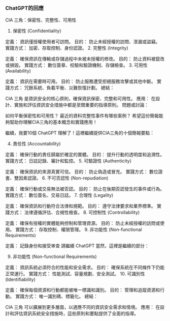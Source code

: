### ChatGPT的回應
CIA 三角：保密性、完整性、可用性

1. 保密性 (Confidentiality)

定義： 資訊僅授權使用者可訪問。
目的： 防止未經授權的訪問、泄漏或盜竊。
實踐方式： 加密、存取控制、身份認證。
2. 完整性 (Integrity)

定義： 確保資訊在傳輸或存儲過程中未被未授權的修改。
目的： 防止資料被竄改或損毀。
實踐方式： 數位簽章、校驗和驗證機制、存儲檢查。
3. 可用性 (Availability)

定義： 資訊在需要時可用。
目的： 防止服務遭受拒絕服務攻擊或其他中斷。
實踐方式： 冗餘系統、負載平衡、災難恢復計劃。
總結：

CIA 三角 是資訊安全的核心原則，確保資訊保密、完整和可用性。
應用： 在設計、實施和評估資訊安全措施中都是至關重要的指導原則。
問題或討論：

如何平衡保密性和可用性？
最近的資料完整性事件有哪些案例？
希望這份簡報能夠幫助你理解CIA三角的基本概念和實踐應用！

繼續，我要10個
ChatGPT
理解了！這裡繼續提供CIA三角的十個簡報要點：

4. 責任性 (Accountability)

定義： 確保行動的責任歸屬於確定的實體。
目的： 提升行動的透明度和追溯性。
實踐方式： 日誌記錄、審計和監控。
5. 可驗證性 (Authenticity)

定義： 確保資訊的來源真實可信。
目的： 防止偽造或冒充。
實踐方式： 數位證書、雙因素認證。
6. 不可否認性 (Non-repudiation)

定義： 確保行動或交易無法被否認。
目的： 防止在後期否認發生的事件或行為。
實踐方式： 數位簽名、交易日誌。
7. 合理性 (Legality)

定義： 確保資訊和行動符合法律和規範。
目的： 遵守法律要求和業界標準。
實踐方式： 法律遵循評估、合規性檢查。
8. 可控制性 (Controllability)

定義： 確保有授權的實體能夠控制和管理資源。
目的： 防止未經授權的訪問或使用。
實踐方式： 存取控制、權限管理。
9. 非功能性 (Non-functional Requirements)

定義： 記錄身份和接受审查
請繼續
ChatGPT
當然，這裡是繼續的部分：

9. 非功能性 (Non-functional Requirements)

定義： 資訊系統必須符合的性能和安全需求。
目的： 確保系統在不同條件下仍能正常運行。
實踐方式： 性能測試、容量規劃、安全測試。
10. 可識別性 (Identifiability)

定義： 確保每個資源和行動都能被唯一標識和識別。
目的： 管理和追蹤資源和行動。
實踐方式： 唯一識別碼、標籤化。
總結：

CIA 三角 可以擴展到更多層面，以適應不同的資訊安全需求和情境。
應用： 在設計和評估資訊系統安全措施時，這些原則和要點提供了全面的指導。
